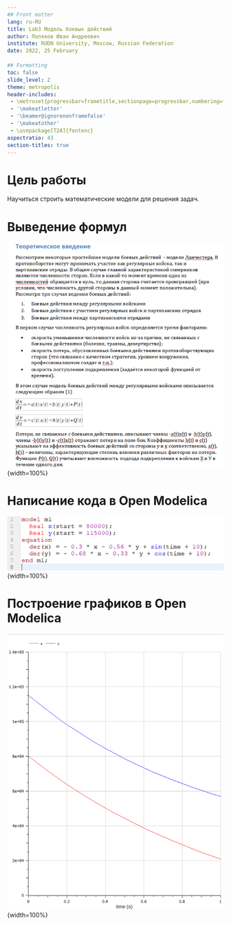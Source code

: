 ```yaml
---
## Front matter
lang: ru-RU
title: Lab3 Модель боевых действий 
author: Поляков Иван Андреевич
institute: RUDN University, Moscow, Russian Federation
date: 2022, 25 February

## Formatting
toc: false
slide_level: 2
theme: metropolis
header-includes: 
 - \metroset{progressbar=frametitle,sectionpage=progressbar,numbering=fraction}
 - '\makeatletter'
 - '\beamer@ignorenonframefalse'
 - '\makeatother'
 - \usepackage[T2A]{fontenc}
aspectratio: 43
section-titles: true
---
```


# Цель работы

Научиться строить математические модели для решения задач.

# Выведение формул

![](img3/3.png){width=100%}

# Написание кода в Open Modelica

![](img3/1.2.png){width=100%}

# Построение графиков в Open Modelica

![](img3/1.1.png){width=100%}

